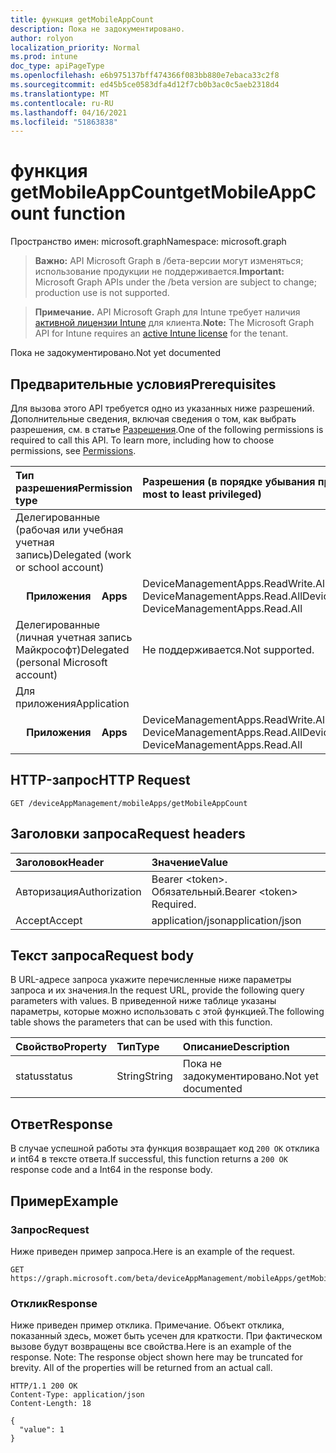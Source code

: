 ```yaml
---
title: функция getMobileAppCount
description: Пока не задокументировано.
author: rolyon
localization_priority: Normal
ms.prod: intune
doc_type: apiPageType
ms.openlocfilehash: e6b975137bff474366f083bb880e7ebaca33c2f8
ms.sourcegitcommit: ed45b5ce0583dfa4d12f7cb0b3ac0c5aeb2318d4
ms.translationtype: MT
ms.contentlocale: ru-RU
ms.lasthandoff: 04/16/2021
ms.locfileid: "51863838"
---
```

# <a name="getmobileappcount-function"></a><span data-ttu-id="bd946-103">функция getMobileAppCount</span><span class="sxs-lookup"><span data-stu-id="bd946-103">getMobileAppCount function</span></span>

<span data-ttu-id="bd946-104">Пространство имен: microsoft.graph</span><span class="sxs-lookup"><span data-stu-id="bd946-104">Namespace: microsoft.graph</span></span>

> <span data-ttu-id="bd946-105">**Важно:** API Microsoft Graph в /бета-версии могут изменяться; использование продукции не поддерживается.</span><span class="sxs-lookup"><span data-stu-id="bd946-105">**Important:** Microsoft Graph APIs under the /beta version are subject to change; production use is not supported.</span></span>

> <span data-ttu-id="bd946-106">**Примечание.** API Microsoft Graph для Intune требует наличия [активной лицензии Intune](https://go.microsoft.com/fwlink/?linkid=839381) для клиента.</span><span class="sxs-lookup"><span data-stu-id="bd946-106">**Note:** The Microsoft Graph API for Intune requires an [active Intune license](https://go.microsoft.com/fwlink/?linkid=839381) for the tenant.</span></span>

<span data-ttu-id="bd946-107">Пока не задокументировано.</span><span class="sxs-lookup"><span data-stu-id="bd946-107">Not yet documented</span></span>

## <a name="prerequisites"></a><span data-ttu-id="bd946-108">Предварительные условия</span><span class="sxs-lookup"><span data-stu-id="bd946-108">Prerequisites</span></span>
<span data-ttu-id="bd946-p101">Для вызова этого API требуется одно из указанных ниже разрешений. Дополнительные сведения, включая сведения о том, как выбрать разрешения, см. в статье [Разрешения](/graph/permissions-reference).</span><span class="sxs-lookup"><span data-stu-id="bd946-p101">One of the following permissions is required to call this API. To learn more, including how to choose permissions, see [Permissions](/graph/permissions-reference).</span></span>

|<span data-ttu-id="bd946-111">Тип разрешения</span><span class="sxs-lookup"><span data-stu-id="bd946-111">Permission type</span></span>|<span data-ttu-id="bd946-112">Разрешения (в порядке убывания привилегий)</span><span class="sxs-lookup"><span data-stu-id="bd946-112">Permissions (from most to least privileged)</span></span>|
|:---|:---|
|<span data-ttu-id="bd946-113">Делегированные (рабочая или учебная учетная запись)</span><span class="sxs-lookup"><span data-stu-id="bd946-113">Delegated (work or school account)</span></span>||
| <span data-ttu-id="bd946-114">&nbsp; &nbsp; **Приложения**</span><span class="sxs-lookup"><span data-stu-id="bd946-114">&nbsp; &nbsp; **Apps**</span></span> | <span data-ttu-id="bd946-115">DeviceManagementApps.ReadWrite.All, DeviceManagementApps.Read.All</span><span class="sxs-lookup"><span data-stu-id="bd946-115">DeviceManagementApps.ReadWrite.All, DeviceManagementApps.Read.All</span></span>|
|<span data-ttu-id="bd946-116">Делегированные (личная учетная запись Майкрософт)</span><span class="sxs-lookup"><span data-stu-id="bd946-116">Delegated (personal Microsoft account)</span></span>|<span data-ttu-id="bd946-117">Не поддерживается.</span><span class="sxs-lookup"><span data-stu-id="bd946-117">Not supported.</span></span>|
|<span data-ttu-id="bd946-118">Для приложения</span><span class="sxs-lookup"><span data-stu-id="bd946-118">Application</span></span>||
| <span data-ttu-id="bd946-119">&nbsp; &nbsp; **Приложения**</span><span class="sxs-lookup"><span data-stu-id="bd946-119">&nbsp; &nbsp; **Apps**</span></span> | <span data-ttu-id="bd946-120">DeviceManagementApps.ReadWrite.All, DeviceManagementApps.Read.All</span><span class="sxs-lookup"><span data-stu-id="bd946-120">DeviceManagementApps.ReadWrite.All, DeviceManagementApps.Read.All</span></span>|

## <a name="http-request"></a><span data-ttu-id="bd946-121">HTTP-запрос</span><span class="sxs-lookup"><span data-stu-id="bd946-121">HTTP Request</span></span>
<!-- {
  "blockType": "ignored"
}
-->
``` http
GET /deviceAppManagement/mobileApps/getMobileAppCount
```

## <a name="request-headers"></a><span data-ttu-id="bd946-122">Заголовки запроса</span><span class="sxs-lookup"><span data-stu-id="bd946-122">Request headers</span></span>
|<span data-ttu-id="bd946-123">Заголовок</span><span class="sxs-lookup"><span data-stu-id="bd946-123">Header</span></span>|<span data-ttu-id="bd946-124">Значение</span><span class="sxs-lookup"><span data-stu-id="bd946-124">Value</span></span>|
|:---|:---|
|<span data-ttu-id="bd946-125">Авторизация</span><span class="sxs-lookup"><span data-stu-id="bd946-125">Authorization</span></span>|<span data-ttu-id="bd946-126">Bearer &lt;token&gt;. Обязательный.</span><span class="sxs-lookup"><span data-stu-id="bd946-126">Bearer &lt;token&gt; Required.</span></span>|
|<span data-ttu-id="bd946-127">Accept</span><span class="sxs-lookup"><span data-stu-id="bd946-127">Accept</span></span>|<span data-ttu-id="bd946-128">application/json</span><span class="sxs-lookup"><span data-stu-id="bd946-128">application/json</span></span>|

## <a name="request-body"></a><span data-ttu-id="bd946-129">Текст запроса</span><span class="sxs-lookup"><span data-stu-id="bd946-129">Request body</span></span>
<span data-ttu-id="bd946-130">В URL-адресе запроса укажите перечисленные ниже параметры запроса и их значения.</span><span class="sxs-lookup"><span data-stu-id="bd946-130">In the request URL, provide the following query parameters with values.</span></span>
<span data-ttu-id="bd946-131">В приведенной ниже таблице указаны параметры, которые можно использовать с этой функцией.</span><span class="sxs-lookup"><span data-stu-id="bd946-131">The following table shows the parameters that can be used with this function.</span></span>

|<span data-ttu-id="bd946-132">Свойство</span><span class="sxs-lookup"><span data-stu-id="bd946-132">Property</span></span>|<span data-ttu-id="bd946-133">Тип</span><span class="sxs-lookup"><span data-stu-id="bd946-133">Type</span></span>|<span data-ttu-id="bd946-134">Описание</span><span class="sxs-lookup"><span data-stu-id="bd946-134">Description</span></span>|
|:---|:---|:---|
|<span data-ttu-id="bd946-135">status</span><span class="sxs-lookup"><span data-stu-id="bd946-135">status</span></span>|<span data-ttu-id="bd946-136">String</span><span class="sxs-lookup"><span data-stu-id="bd946-136">String</span></span>|<span data-ttu-id="bd946-137">Пока не задокументировано.</span><span class="sxs-lookup"><span data-stu-id="bd946-137">Not yet documented</span></span>|



## <a name="response"></a><span data-ttu-id="bd946-138">Ответ</span><span class="sxs-lookup"><span data-stu-id="bd946-138">Response</span></span>
<span data-ttu-id="bd946-139">В случае успешной работы эта функция возвращает код `200 OK` отклика и int64 в тексте ответа.</span><span class="sxs-lookup"><span data-stu-id="bd946-139">If successful, this function returns a `200 OK` response code and a Int64 in the response body.</span></span>

## <a name="example"></a><span data-ttu-id="bd946-140">Пример</span><span class="sxs-lookup"><span data-stu-id="bd946-140">Example</span></span>

### <a name="request"></a><span data-ttu-id="bd946-141">Запрос</span><span class="sxs-lookup"><span data-stu-id="bd946-141">Request</span></span>
<span data-ttu-id="bd946-142">Ниже приведен пример запроса.</span><span class="sxs-lookup"><span data-stu-id="bd946-142">Here is an example of the request.</span></span>
``` http
GET https://graph.microsoft.com/beta/deviceAppManagement/mobileApps/getMobileAppCount(status='parameterValue')
```

### <a name="response"></a><span data-ttu-id="bd946-143">Отклик</span><span class="sxs-lookup"><span data-stu-id="bd946-143">Response</span></span>
<span data-ttu-id="bd946-p103">Ниже приведен пример отклика. Примечание. Объект отклика, показанный здесь, может быть усечен для краткости. При фактическом вызове будут возвращены все свойства.</span><span class="sxs-lookup"><span data-stu-id="bd946-p103">Here is an example of the response. Note: The response object shown here may be truncated for brevity. All of the properties will be returned from an actual call.</span></span>
``` http
HTTP/1.1 200 OK
Content-Type: application/json
Content-Length: 18

{
  "value": 1
}
```







